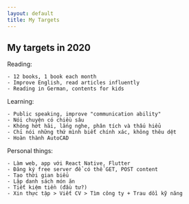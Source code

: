 ```yaml
---
layout: default
title: My Targets
---
```

## My targets in 2020
Reading:

	- 12 books, 1 book each month
    - Improve English, read articles influently
    - Reading in German, contents for kids
    
Learning:

	- Public speaking, improve "communication ability"   
    - Nói chuyện có chiều sâu  
    - Không hớt hãi, lắng nghe, phân tích và thấu hiểu  
    - Chỉ nói những thứ mình biết chính xác, không thêu dệt  
    - Hoàn thành AutoCAD  

Personal things:

	- Làm web, app với React Native, Flutter
    - Đăng ký free server để có thể GET, POST content
    - Tạo thời gian biểu
    - Lập danh sách món ăn
    - Tiết kiệm tiền (đầu tư?)
    - Xin thực tập > Viết CV > Tìm công ty + Trau dồi kỹ năng

